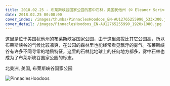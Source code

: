 ```yaml
---
title: 2018.02.25 - 布莱斯峡谷国家公园的雾中石林，美国犹他州 (© Eleanor Scriven/plainpicture)
date: 2018.02.25 00:00:00
cover_index: /images/thumbs/PinnaclesHoodoos_EN-AU12765255990_533x300.jpg
cover_detail: /images/PinnaclesHoodoos_EN-AU12765255990_1920x1080.jpg
---
```


这里是位于美国犹他州的布莱斯峡谷国家公园，由于这里海拔比其它公园高，所以布莱斯峡谷的气候比较凉爽，在公园的森林里也能经常看见飘浮的雾气。布莱斯峡谷有许多不同寻常的地质特征，这里的石林比地球上的任何地方都多，雾中石林也成为了布莱斯峡谷国家公园的标志。

北美洲, 美国, 布莱斯峡谷国家公园

![PinnaclesHoodoos](/images/PinnaclesHoodoos_EN-AU12765255990_1920x1080.jpg)
